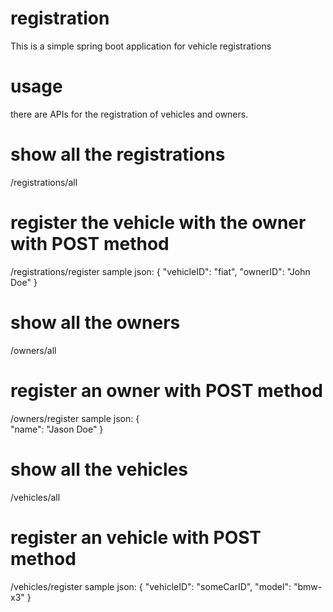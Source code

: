 # registration
This is a simple spring boot application for vehicle registrations
# usage
there are APIs for the registration of vehicles and owners.
# show all the registrations
/registrations/all
# register the vehicle with the owner with POST method
/registrations/register
sample json: 
{
    "vehicleID": "fiat",
    "ownerID": "John Doe"
}

# show all the owners
/owners/all
# register an owner with POST method
/owners/register
sample json: 
 {  
        "name": "Jason Doe"
 }

# show all the vehicles
/vehicles/all
# register an vehicle with POST method
/vehicles/register
sample json:
{
    "vehicleID": "someCarID",
    "model": "bmw-x3"
}
